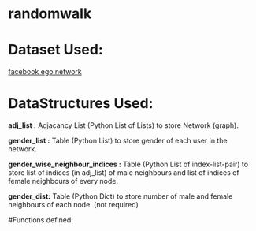 # randomwalk

# Dataset Used:
<a href="http://snap.stanford.edu/data/ego-Facebook.html">facebook ego network</a>

# DataStructures Used:
<p><b>adj_list :</b> Adjacancy List (Python List of Lists) to store Network (graph).</p>
<p><b>gender_list :</b> Table (Python List) to store gender of each user in the network.</p>
<p><b>gender_wise_neighbour_indices :</b> Table (Python List of index-list-pair) to store list of indices (in adj_list) of male
neighbours and list of indices of female neighbours of every node.</p>
<p><b>gender_dist:</b> Table (Python Dict) to store number of male and female neighbours of each node. (not required)</p>

#Functions defined:
